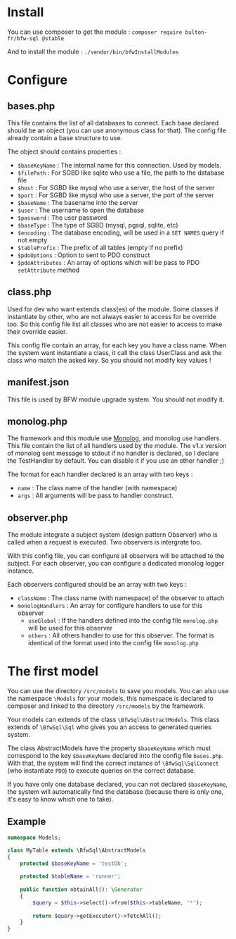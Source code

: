 # Install

You can use composer to get the module : `composer require bulton-fr/bfw-sql @stable`

And to install the module : `./vendor/bin/bfwInstallModules`

# Configure

## bases.php

This file contains the list of all databases to connect.
Each base declared should be an object (you can use anonymous class for that).
The config file already contain a base structure to use.

The object should contains properties :
* `$baseKeyName` : The internal name for this connection. Used by models.
* `$filePath` : For SGBD like sqlite who use a file, the path to the database file
* `$host` : For SGBD like mysql who use a server, the host of the server
* `$port` : For SGBD like mysql who use a server, the port of the server
* `$baseName` : The basename into the server
* `$user` : The username to open the database
* `$password` : The user password
* `$baseType` : The type of SGBD (mysql, pgsql, sqlite, etc)
* `$encoding` : The database encoding, will be used in a `SET NAMES` query if not empty
* `$tablePrefix` : The prefix of all tables (empty if no prefix)
* `$pdoOptions` : Option to sent to PDO construct
* `$pdoAttributes` : An array of options which will be pass to PDO `setAttribute` method

## class.php

Used for dev who want extends class(es) of the module.
Some classes if instantiate by other, who are not always easier to access for be override too.
So this config file list all classes who are not easier to access to make their override easier.

This config file contain an array, for each key you have a class name.
When the system want instantiate a class, it call the class UserClass and ask the class who match the asked key.
So you should not modify key values !

## manifest.json

This file is used by BFW module upgrade system. You should not modify it.

## monolog.php

The framework and this module use [Monolog](https://github.com/Seldaek/monolog), and monolog use handlers.
This file contain the list of all handlers used by the module.
The v1.x version of monolog sent message to stdout if no handler is declared, so I declare the TestHandler by default.
You can disable it if you use an other handler ;)

The format for each handler declared is an array with two keys :
* `name` : The class name of the handler (with namespace)
* `args` : All arguments will be pass to handler construct.

## observer.php

The module integrate a subject system (design pattern Observer) who is called when a request is executed. Two observers is intergrate too.

With this config file, you can configure all observers will be attached to the subject.
For each observer, you can configure a dedicated monolog logger instance.

Each observers configured should be an array with two keys :
* `className` : The class name (with namespace) of the observer to attach
* `monologHandlers` : An array for configure handlers to use for this observer
  * `useGlobal` : If the handlers defined into the config file `monolog.php` will be used for this observer
  * `others` : All others handler to use for this observer.
The format is identical of the format used into the config file `monolog.php`

# The first model

You can use the directory `/src/models` to save you models.
You can also use the namespace `\Models` for your models, this namespace is declared to composer and linked to the directory `/src/models` by the framework.

Your models can extends of the class `\BfwSql\AbstractModels`.
This class extends of `\BfwSql\Sql` who gives you an access to generated queries system.

The class AbstractModels have the property `$baseKeyName` which must correspond to the key `$baseKeyName` declared into the config file `bases.php`.
With that, the system will find the correct instance of `\BfwSql\SqlConnect` (who instantiate `PDO`) to execute queries on the correct database.

If you have only one database declared, you can not declared `$baseKeyName`, the system will automatically find the database (because there is only one, it's easy to know which one to take).

## Example

```php
namespace Models;

class MyTable extends \BfwSql\AbstractModels
{
    protected $baseKeyName = 'testDb';
    
    protected $tableName = 'runner';
    
    public function obtainAll(): \Generator
    {
        $query = $this->select()->from($this->tableName, '*');
        
        return $query->getExecuter()->fetchAll();
    }
}
```

